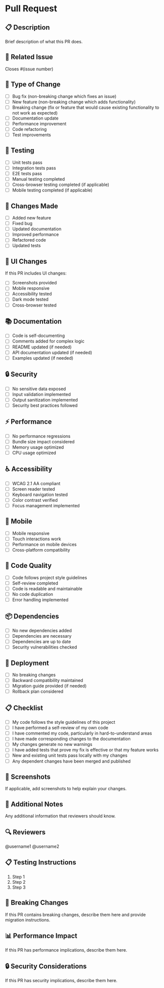 # Pull Request

## 📋 Description
Brief description of what this PR does.

## 🔗 Related Issue
Closes #(issue number)

## 🎯 Type of Change
- [ ] Bug fix (non-breaking change which fixes an issue)
- [ ] New feature (non-breaking change which adds functionality)
- [ ] Breaking change (fix or feature that would cause existing functionality to not work as expected)
- [ ] Documentation update
- [ ] Performance improvement
- [ ] Code refactoring
- [ ] Test improvements

## 🧪 Testing
- [ ] Unit tests pass
- [ ] Integration tests pass
- [ ] E2E tests pass
- [ ] Manual testing completed
- [ ] Cross-browser testing completed (if applicable)
- [ ] Mobile testing completed (if applicable)

## 📝 Changes Made
- [ ] Added new feature
- [ ] Fixed bug
- [ ] Updated documentation
- [ ] Improved performance
- [ ] Refactored code
- [ ] Updated tests

## 🎨 UI Changes
If this PR includes UI changes:
- [ ] Screenshots provided
- [ ] Mobile responsive
- [ ] Accessibility tested
- [ ] Dark mode tested
- [ ] Cross-browser tested

## 📚 Documentation
- [ ] Code is self-documenting
- [ ] Comments added for complex logic
- [ ] README updated (if needed)
- [ ] API documentation updated (if needed)
- [ ] Examples updated (if needed)

## 🔒 Security
- [ ] No sensitive data exposed
- [ ] Input validation implemented
- [ ] Output sanitization implemented
- [ ] Security best practices followed

## ⚡ Performance
- [ ] No performance regressions
- [ ] Bundle size impact considered
- [ ] Memory usage optimized
- [ ] CPU usage optimized

## ♿ Accessibility
- [ ] WCAG 2.1 AA compliant
- [ ] Screen reader tested
- [ ] Keyboard navigation tested
- [ ] Color contrast verified
- [ ] Focus management implemented

## 📱 Mobile
- [ ] Mobile responsive
- [ ] Touch interactions work
- [ ] Performance on mobile devices
- [ ] Cross-platform compatibility

## 🧹 Code Quality
- [ ] Code follows project style guidelines
- [ ] Self-review completed
- [ ] Code is readable and maintainable
- [ ] No code duplication
- [ ] Error handling implemented

## 📦 Dependencies
- [ ] No new dependencies added
- [ ] Dependencies are necessary
- [ ] Dependencies are up to date
- [ ] Security vulnerabilities checked

## 🚀 Deployment
- [ ] No breaking changes
- [ ] Backward compatibility maintained
- [ ] Migration guide provided (if needed)
- [ ] Rollback plan considered

## 📋 Checklist
- [ ] My code follows the style guidelines of this project
- [ ] I have performed a self-review of my own code
- [ ] I have commented my code, particularly in hard-to-understand areas
- [ ] I have made corresponding changes to the documentation
- [ ] My changes generate no new warnings
- [ ] I have added tests that prove my fix is effective or that my feature works
- [ ] New and existing unit tests pass locally with my changes
- [ ] Any dependent changes have been merged and published

## 📸 Screenshots
If applicable, add screenshots to help explain your changes.

## 🎯 Additional Notes
Any additional information that reviewers should know.

## 🔍 Reviewers
@username1 @username2

## 📋 Testing Instructions
1. Step 1
2. Step 2
3. Step 3

## 🚨 Breaking Changes
If this PR contains breaking changes, describe them here and provide migration instructions.

## 📊 Performance Impact
If this PR has performance implications, describe them here.

## 🔒 Security Considerations
If this PR has security implications, describe them here.